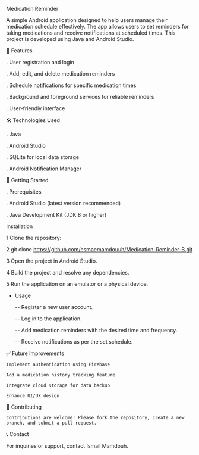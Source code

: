 Medication Reminder

 A simple Android application designed to help users manage their medication schedule effectively. The app allows users to set reminders for taking medications and receive notifications at scheduled times. This project is developed using Java and Android Studio.

🚀 Features

 . User registration and login

 . Add, edit, and delete medication reminders

 . Schedule notifications for specific medication times

 . Background and foreground services for reliable reminders

 . User-friendly interface

🛠️ Technologies Used

 . Java

 . Android Studio

 . SQLite for local data storage

 . Android Notification Manager



📝 Getting Started

  . Prerequisites

  . Android Studio (latest version recommended)

  . Java Development Kit (JDK 8 or higher)

Installation

 1 Clone the repository:

 2 git clone https://github.com/esmaemamdouuh/Medication-Reminder-B.git

 3 Open the project in Android Studio.

 4 Build the project and resolve any dependencies.

 5 Run the application on an emulator or a physical device.

* Usage

  -- Register a new user account.

  -- Log in to the application.

  -- Add medication reminders with the desired time and frequency.

  -- Receive notifications as per the set schedule.

✅ Future Improvements

    Implement authentication using Firebase

    Add a medication history tracking feature

    Integrate cloud storage for data backup

    Enhance UI/UX design

🤝 Contributing

    Contributions are welcome! Please fork the repository, create a new branch, and submit a pull request.



📞 Contact

For inquiries or support, contact Ismail Mamdouh.

